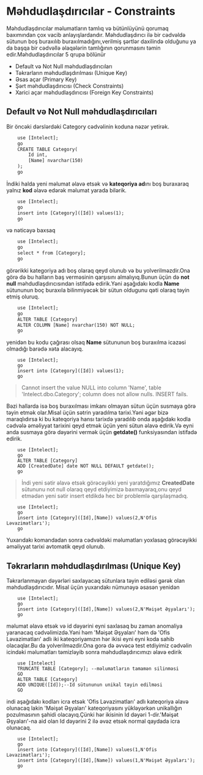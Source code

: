 # Məhdudlaşdırıcılar - Constraints

Məhdudlaşdırıcılar məlumatların tamlıq və bütünlüyünü qorumaq baxımından çox vacib anlayışlardandır. Məhdudlaşdırıcı ilə bir cədvəldə sütunun boş buraxılıb buraxılmadığını,verilmiş şərtlər daxilində olduğunu ya da başqa bir cədvəllə əlaqələrin tamlığının qorunmasını təmin edir.Məhdudlaşdırıcılar 5 qrupa bölünür

- Default və Not Null məhdudlaşdırıcıları
- Təkrarların məhdudlaşdırılması (Unique Key)
- Əsas açar (Primary Key)
- Şərt məhdudlaşdırıcısı (Check Constraints)
- Xarici açar məhdudlaşdırıcısı (Foreign Key Constraints)

<h2 id="notnull">Default və Not Null məhdudlaşdırıcıları</h2>
Bir öncəki dərslərdəki Category cədvəlinin koduna nəzər yetirək.

```html
    use [Intelect];
    go
    CREATE TABLE Category(
        Id int,
        [Name] nvarchar(150)
    );
    go
```

İndiki halda yeni məlumat əlavə etsək və <b>kateqoriya ad</b>ını boş buraxaraq yalnız <b>kod</b> əlavə edərək məlumat yarada bilərik.

```html
    use [Intelect];
    go
    insert into [Category]([Id]) values(1);
    go
```

və nəticəyə baxsaq 

```html
    use [Intelect];
    go
    select * from [Category];
    go
```

görərikki kategoriya adı boş olaraq qeyd olunub və bu yolverilməzdir.Ona görə də bu halların baş verməsinin qarşısını almalıyıq.Bunun üçün də <b>not null</b> məhdudlaşdırıcısından istifadə edirik.Yəni aşağıdakı kodla <b>Name</b> sütununun boç buraxıla bilinmiyəcək bir sütun oldugunu qəti olaraq təyin etmiş oluruq.

```html
    use [Intelect];
    go
    ALTER TABLE [Category] 
    ALTER COLUMN [Name] nvarchar(150) NOT NULL;
    go
```

yenidən bu kodu çağırası olsaq <b>Name</b> sütununun boş buraxılma icazəsi olmadığı barədə xəta alacayıq.

```
    use [Intelect];
    go
    insert into [Category]([Id]) values(1);
    go
```  
> Cannot insert the value NULL into column 'Name', table 'Intelect.dbo.Category'; column does not allow nulls. INSERT fails.

Bəzi hallarda isə boş buraxılması imkanı olmayan sütun üçün susmaya görə təyin etmək olar.Misal üçün sətrin yaradılma tarixi.Yəni əgər bizə maraqlıdırsa ki bu kateqoriya hansı tarixdə yaradılıb onda aşağıdakı kodla cədvələ əməliyyat tarixini qeyd etmək üçün yeni sütun əlavə edirik.Və eyni anda susmaya görə dəyərini vermək üçün **getdate()** funksiyasından istifadə edirik.

```
    use [Intelect];
    go
    ALTER TABLE [Category]
    ADD [CreatedDate] date NOT NULL DEFAULT getdate();
    go
```  
> İndi yeni sətir əlavə etsək görəcəyikki yeni yaratdığımız **CreatedDate** sütununu not null olaraq qeyd etdiyimizə baxmayaraq,onu qeyd etmədən yeni sətir insert etdikdə hec bir problemlə qarşılaşmadıq.

```
    use [Intelect];
    go
    insert into [Category]([Id],[Name]) values(2,N'Ofis Ləvazimatları');
    go
```  

Yuxarıdakı komandadan sonra cədvəldəki məlumatları yoxlasaq görəcəyikki əməliyyat tarixi avtomatik qeyd olunub.


<h2 id="uniquekey">Təkrarların məhdudlaşdırılması (Unique Key)</h2>

Təkrarlanmayan dəyərləri saxlayacaq sütunlara təyin ediləsi gərək olan məhdudlaşdırıcıdır. Misal üçün yuxarıdakı nümunəyə əsasən yenidən 

```
    use [Intelect];
    go
    insert into [Category]([Id],[Name]) values(2,N'Məişət Əşyaları');
    go
```  
məlumat əlavə etsək və id dəyərini eyni saxlasaq bu zaman anomaliya yaranacaq cədvəlimizdə.Yəni həm 'Məişət Əşyaları' həm də 'Ofis Ləvazimatları' adlı iki kateqoriyamızın hər ikisi eyni eyni koda sahib olacaqlar.Bu da yolverilməzdir.Ona gorə də əvvəcə test etdiyimiz cədvəlin icindəki məlumatları təmizləyib sonra məhdudlaşdırıcımızı əlavə edirik

```
	use [Intelect]
	TRUNCATE TABLE [Category]; --məlumatların tamamən silinməsi
	GO
	ALTER TABLE [Category]
	ADD UNIQUE([Id]);--Id sütununun unikal təyin edilməsi
	GO
```  

indi aşağıdakı kodları icra etsək 'Ofis Ləvazimatları' adlı kateqoriya əlavə olunacaq lakin 'Məişət Əşyaları' kateqoriyasını yükləyərkən unikallığın pozulmasının şahidi olacayıq.Çünki hər ikisinin Id dəyəri 1-dir.'Məişət Əşyaları'-na aid olan Id dəyərini 2 ilə əvəz etsək normal qaydada icra olunacaq.

```
    use [Intelect];
    go
    insert into [Category]([Id],[Name]) values(1,N'Ofis Ləvazimatları');
    insert into [Category]([Id],[Name]) values(1,N'Məişət Əşyaları');
    go
```  

<h2 id="primarykey"></h2>


<h2 id="check"></h2>


<h2 id="foreignkey"></h2>